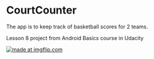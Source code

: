 # CourtCounter
The app is to keep track of basketball scores for 2 teams.

Lesson 8 project from Android Basics course in Udacity


<a href="https://imgflip.com/gif/26ly94"><img src="https://i.imgflip.com/26ly94.gif" title="made at imgflip.com"/></a>
